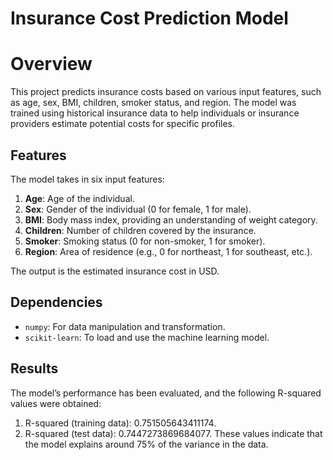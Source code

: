 # Insurance Cost Prediction Model

# Overview

This project predicts insurance costs based on various input features, such as age, sex, BMI, children, smoker status, and region. The model was trained using historical insurance data to help individuals or insurance providers estimate potential costs for specific profiles.

## Features

The model takes in six input features:
1. **Age**: Age of the individual.
2. **Sex**: Gender of the individual (0 for female, 1 for male).
3. **BMI**: Body mass index, providing an understanding of weight category.
4. **Children**: Number of children covered by the insurance.
5. **Smoker**: Smoking status (0 for non-smoker, 1 for smoker).
6. **Region**: Area of residence (e.g., 0 for northeast, 1 for southeast, etc.).

The output is the estimated insurance cost in USD.

## Dependencies

- `numpy`: For data manipulation and transformation.
- `scikit-learn`: To load and use the machine learning model.

  
## Results
The model’s performance has been evaluated, and the following R-squared values were obtained:

1. R-squared (training data): 0.751505643411174.
2. R-squared (test data): 0.7447273869684077.
These values indicate that the model explains around 75% of the variance in the data.


